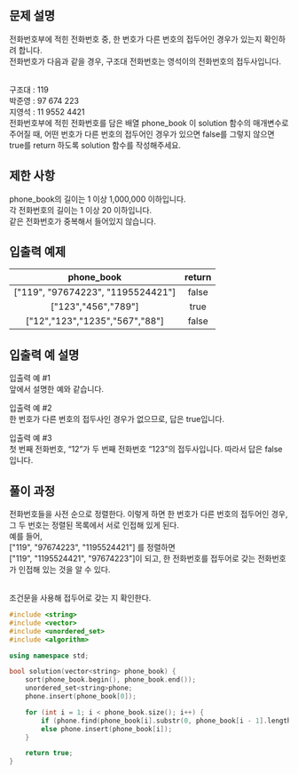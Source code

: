 ## 문제 설명
전화번호부에 적힌 전화번호 중, 한 번호가 다른 번호의 접두어인 경우가 있는지 확인하려 합니다.<br>
전화번호가 다음과 같을 경우, 구조대 전화번호는 영석이의 전화번호의 접두사입니다.<br><br>

구조대 : 119<br>
박준영 : 97 674 223<br>
지영석 : 11 9552 4421<br>
전화번호부에 적힌 전화번호를 담은 배열 phone_book 이 solution 함수의 매개변수로 주어질 때, 어떤 번호가 다른 번호의 접두어인 경우가 있으면 false를 그렇지 않으면 true를 return 하도록 solution 함수를 작성해주세요.

## 제한 사항
phone_book의 길이는 1 이상 1,000,000 이하입니다.<br>
각 전화번호의 길이는 1 이상 20 이하입니다.<br>
같은 전화번호가 중복해서 들어있지 않습니다.<br>
## 입출력 예제
| phone_book	| return |
|:---------:|:----------:|
| ["119", "97674223", "1195524421"]	| false |
| ["123","456","789"]	| true |
| ["12","123","1235","567","88"] |	false |
## 입출력 예 설명
입출력 예 #1<br>
앞에서 설명한 예와 같습니다.<br>

입출력 예 #2<br>
한 번호가 다른 번호의 접두사인 경우가 없으므로, 답은 true입니다.<br>

입출력 예 #3<br>
첫 번째 전화번호, “12”가 두 번째 전화번호 “123”의 접두사입니다. 따라서 답은 false입니다.<br>
## 풀이 과정
전화번호들을 사전 순으로 정렬한다. 이렇게 하면 한 번호가 다른 번호의 접두어인 경우, 그 두 번호는 정렬된 목록에서 서로 인접해 있게 된다.<br>
예를 들어,<br>
["119", "97674223", "1195524421"] 를 정렬하면<br>
["119", "1195524421", "97674223"]이 되고, 한 전화번호를 접두어로 갖는 전화번호가 인접해 있는 것을 알 수 있다.

<br>조건문을 사용해 접두어로 갖는 지 확인한다.
```C++
#include <string>
#include <vector>
#include <unordered_set>
#include <algorithm>

using namespace std;

bool solution(vector<string> phone_book) {
    sort(phone_book.begin(), phone_book.end());
    unordered_set<string>phone;
    phone.insert(phone_book[0]); 

    for (int i = 1; i < phone_book.size(); i++) {
        if (phone.find(phone_book[i].substr(0, phone_book[i - 1].length())) != phone.end()) return false;
        else phone.insert(phone_book[i]);
    }

    return true;
}

```
